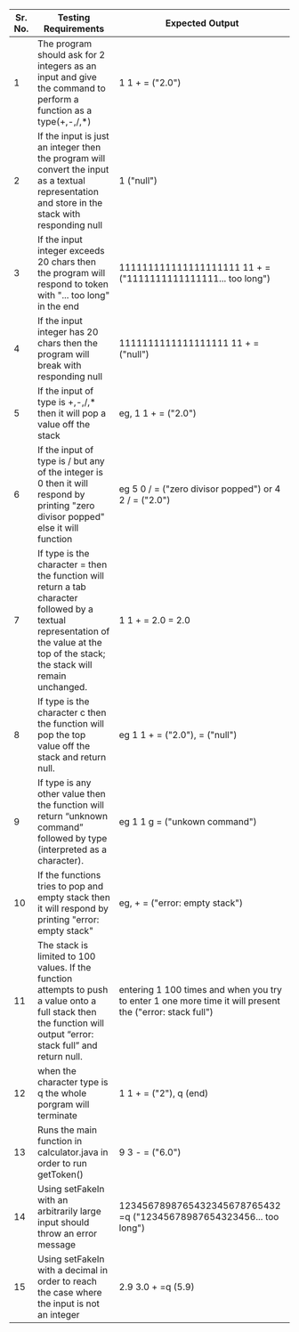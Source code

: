 |Sr. No.| Testing Requirements | Expected Output| 
| ------ | ------ | ---------|
|1| The program should ask for 2 integers as an input and give the command to perform a function as a type(+,-,/,*) | 1 1 + = ("2.0") | 
|2| If the input is just an integer then the program will convert the input as a textual representation and store in the stack with responding null | 1 ("null") |
|3|If the input integer exceeds 20 chars then the program will respond to token with "... too long" in the end |111111111111111111111 11 + = ("1111111111111111... too long") |
|4|If the input integer has 20 chars then the program will break with responding null | 1111111111111111111 11 + = ("null")|
|5|If the input of type is +,-,/,* then it will pop a value off the stack |eg, 1 1 + = ("2.0") |
|6|If the input of type is / but any of the integer is 0 then it will respond by printing "zero divisor popped" else it will function |eg  5 0 / = ("zero divisor popped") or 4 2 / = ("2.0")|
|7|If type is the character = then the function will return a tab character followed by a textual representation of the value at the top of the stack; the stack will remain unchanged.|1 1 + = 2.0 = 2.0
|8|If type is the character c then the function will pop the top value off the stack and return null. |eg  1 1 + = ("2.0"), = ("null")
|9|If type is any other value then the function will return “unknown command” followed by type (interpreted as a character).|eg 1 1 g = ("unkown command")
|10|If the functions tries to pop and empty stack then it will respond by printing "error: empty stack"|eg, + = ("error: empty stack")
|11|The stack is limited to 100 values. If the function attempts to push a value onto a full stack then the function will output “error: stack full” and return null.| entering 1 100 times and when you try to enter 1 one more time it will present the ("error: stack full")
|12|when the character type is q the whole porgram will terminate|1 1 + = ("2"), q (end)
|13|Runs the main function in calculator.java in order to run getToken()|9 3 - = ("6.0")
|14|Using setFakeIn with an arbitrarily large input should throw an error message | 1234567898765432345678765432 =q ("12345678987654323456... too long")
|15|Using setFakeIn with a decimal in order to reach the case where the input is not an integer | 2.9 3.0 + =q (5.9)